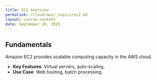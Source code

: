 ```yaml
---
title: EC2 Overview
permalink: /cloud/aws/_topics/ec2.md
layout: course-content
date: Septemper 20, 2025
---
```


## Fundamentals

Amazon EC2 provides scalable computing capacity in the AWS cloud.

- **Key Features**: Virtual servers, auto-scaling.
- **Use Case**: Web hosting, batch processing.